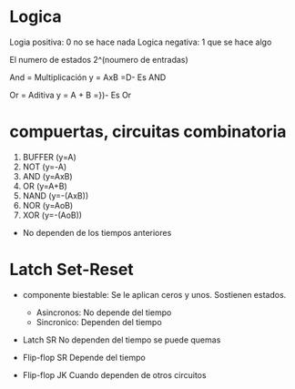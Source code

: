 # Logica

Logia positiva: 0 no se hace nada
Logica negativa: 1 que se hace algo

El numero de estados 2^(noumero de entradas)

And = Multiplicación
y = AxB
=D- Es AND

Or = Aditiva
y = A + B
=})- Es Or

# compuertas, circuitas combinatoria

1. BUFFER (y=A)  
2. NOT (y=-A)
3. AND (y=AxB)
4. OR (y=A+B)
5. NAND (y=-(AxB))
6. NOR (y=AoB)
7. XOR (y=-(AoB))

- No dependen de los tiempos anteriores

# Latch Set-Reset

- componente biestable: Se le aplican ceros y unos. Sostienen estados.
    - Asincronos: No depende del tiempo
    - Sincronico: Dependen del tiempo

- Latch SR No dependen del tiempo se puede quemas
- Flip-flop SR Depende del tiempo
- Flip-flop JK Cuando dependen de otros circuitos